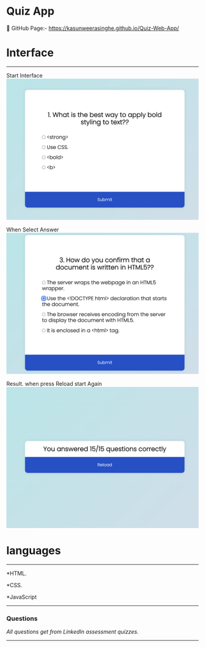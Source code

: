 # Quiz App

🔗 GitHub Page:- https://kasunweerasinghe.github.io/Quiz-Web-App/

# Interface

---

Start Interface
![Start!](assets/img/1.png)

When Select Answer
![When Select Answer!](assets/img/2.png)

Result. when press Reload start Again
![Result. when press Reload start Again!](assets/img/3.png)


# languages

----

*HTML.

*CSS.

*JavaScript

----
### Questions

*All questions get from LinkedIn assessment quizzes.*

----